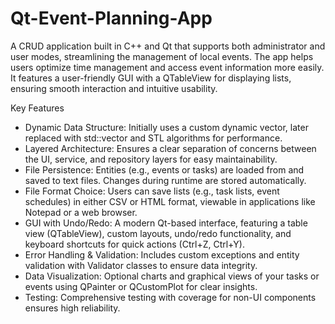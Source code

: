 # Qt-Event-Planning-App
A CRUD application built in C++ and Qt that supports both administrator and user modes, streamlining the management of local events. The app helps users optimize time management and access event information more easily. It features a user-friendly GUI with a QTableView for displaying lists, ensuring smooth interaction and intuitive usability.

Key Features
<ul>
<li>Dynamic Data Structure: Initially uses a custom dynamic vector, later replaced with std::vector and STL algorithms for performance.</li>
<li>Layered Architecture: Ensures a clear separation of concerns between the UI, service, and repository layers for easy maintainability.</li>
<li>File Persistence: Entities (e.g., events or tasks) are loaded from and saved to text files. Changes during runtime are stored automatically.</li>
<li>File Format Choice: Users can save lists (e.g., task lists, event schedules) in either CSV or HTML format, viewable in applications like Notepad or a web browser.</li>
<li>GUI with Undo/Redo: A modern Qt-based interface, featuring a table view (QTableView), custom layouts, undo/redo functionality, and keyboard shortcuts for quick actions (Ctrl+Z, Ctrl+Y).</li>
<li>Error Handling & Validation: Includes custom exceptions and entity validation with Validator classes to ensure data integrity.</li>
<li>Data Visualization: Optional charts and graphical views of your tasks or events using QPainter or QCustomPlot for clear insights.</li>
<li>Testing: Comprehensive testing with coverage for non-UI components ensures high reliability.</li>
</ul>
